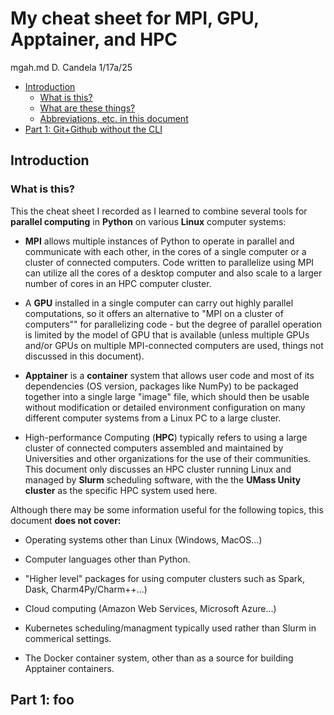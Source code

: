 # My cheat sheet for MPI, GPU, Apptainer, and HPC

mgah.md  D. Candela   1/17a/25

- [Introduction](#intro)
  - [What is this?](#whatis)
  - [What are these things?](#whatare)
  - [Abbreviations, etc. in this document](#abbrev)
- [Part 1: Git+Github without the CLI](#part1)

## Introduction <a id="intro"></a>

### What is this?<a id="whatis"></a>

This the cheat sheet I recorded as I learned to combine several tools for **parallel computing** in **Python** on various **Linux** computer systems:

- **MPI** allows multiple instances of Python to operate in parallel and communicate with each other, in the cores of a single computer or a cluster of connected computers. Code written to parallelize using MPI can utilize all the cores of a desktop computer and also scale to a larger number of cores in an HPC computer cluster.

- A **GPU** installed in a single computer can carry out highly parallel computations, so it offers an alternative to "MPI on a cluster of computers"" for parallelizing code - but the degree of parallel operation is limited by the model of GPU that is available (unless multiple GPUs and/or GPUs on multiple MPI-connected computers are used, things not discussed in this document).

- **Apptainer** is a **container** system that allows user code and most of its dependencies (OS version, packages like NumPy) to be packaged together into a single large "image" file, which should then be usable  without modification or detailed environment configuration on many different computer systems from a Linux PC to a large cluster.

- High-performance Computing (**HPC**) typically refers to using a large cluster of connected computers assembled and maintained by Universities and other organizations for the use of their communities.  This document only discusses an HPC cluster running Linux and managed by  **Slurm** scheduling software, with  the the **UMass Unity cluster** as the specific HPC system used here.

Although there may be some information useful for the following topics, this document **does not cover:**

- Operating systems other than Linux (Windows, MacOS...)

- Computer languages other than Python.

- "Higher level" packages for using computer clusters such as Spark, Dask, Charm4Py/Charm++...)

- Cloud computing (Amazon Web Services, Microsoft Azure...) 

- Kubernetes scheduling/managment typically used rather than Slurm in commerical settings.

- The Docker container system, other than as a source for building Apptainer containers.




## Part 1: foo<a id="part1"></a>
